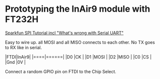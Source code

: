 # Prototyping the InAir9 module with FT232H

[Sparkfun SPI Tutorial incl "What's wrong with Serial UART"](https://learn.sparkfun.com/tutorials/serial-peripheral-interface-spi)

Easy to wire up. all MOSI and all MISO connects to each other. No TX goes to RX like in serial.

|FTDI|InAir9|
|====|======|
|D0  |CK    |
|D1  |MOSI  |
|D2  |MISO  |
|C0  |CS    |
|Gnd |0V    |


Connect a random GPIO pin on FTDI to the Chip Select.
